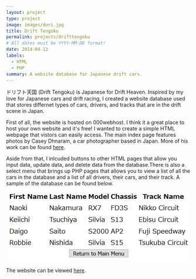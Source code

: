 ```yaml
---
layout: project
type: project
image: images/dori.jpg
title: Drift Tengoku
permalink: projects/drifttengoku
# All dates must be YYYY-MM-DD format!
date: 2014-04-12
labels:
  - HTML
  - PHP
summary: A website database for Japanese drift cars.
---
```


ドリフト天国 (Drift Tengoku) is Japanese for Drift Heaven. Inspired by my love for Japanese cars and drift racing, I created a website database used that stores differnet types of cars, drivers, and tracks that are in the drift scene in Japan. 

First of all, the website is hosted on 000webhost. I think it a great place to host your own website and it's free! I wanted to create a simple HTML webpage that vistors can easily access. The main index page features photos by Casey Dhnaram, a car photographer based in Japan. More of his work can be found <a href="https://shirtstuckedin.com/">here</a>. 

Aside from that, I inlcuded buttons to other HTML pages that allow you input data, update data, and delete data from the database.There is also a select menu that brings up PHP pages that allows you to view a list of all the cars in the database and a list of all drivers, their cars, and their track. A sample of the database can be found below.

<img class="ui image" src="../images/database.PNG">

The website can be viewed <a href="https://doritengoku.000webhostapp.com/">here</a>. 


